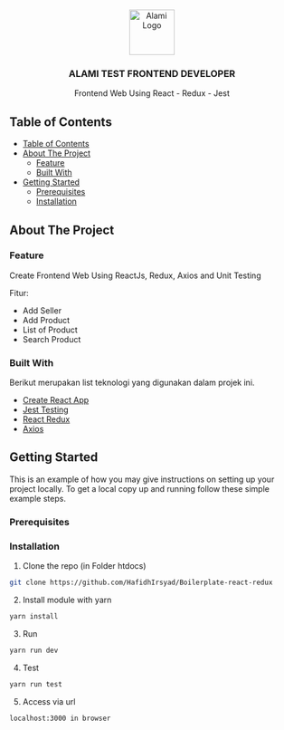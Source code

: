 <!-- PROJECT LOGO -->
<br />
<p align="center">
  <a href="https://github.com/HafidhIrsyad/Boilerplate-react-redux">
    <img src="https://github.com/HafidhIrsyad/alami-store/blob/main/alami-logo.png" alt="Alami Logo" height="80">
  </a>

  <h3 align="center">ALAMI TEST FRONTEND DEVELOPER</h3>

  <p align="center">
    Frontend Web Using React - Redux - Jest
  </p>
</p>

<!-- TABLE OF CONTENTS -->
## Table of Contents

- [Table of Contents](#table-of-contents)
- [About The Project](#about-the-project)
  - [Feature](#feature)
  - [Built With](#built-with)
- [Getting Started](#getting-started)
  - [Prerequisites](#prerequisites)
  - [Installation](#installation)



<!-- ABOUT THE PROJECT -->
## About The Project
### Feature

Create Frontend Web Using ReactJs, Redux, Axios and Unit Testing

Fitur:
* Add Seller
* Add Product
* List of Product
* Search Product

### Built With
Berikut merupakan list teknologi yang digunakan dalam projek ini.
* [Create React App](https://reactjs.org/)
* [Jest Testing](https://jestjs.io/docs/getting-started)
* [React Redux](https://react-redux.js.org/introduction/getting-started)
* [Axios](https://github.com/axios/axios)


<!-- GETTING STARTED -->
## Getting Started

This is an example of how you may give instructions on setting up your project locally.
To get a local copy up and running follow these simple example steps.

### Prerequisites

### Installation

1. Clone the repo (in Folder htdocs)
```sh
git clone https://github.com/HafidhIrsyad/Boilerplate-react-redux
```
2. Install module with yarn
```sh
yarn install
```
3. Run
```sh
yarn run dev
```
4. Test
```sh
yarn run test
```
5. Access via url
```JS
localhost:3000 in browser
```

<!-- MARKDOWN LINKS & IMAGES -->
<!-- https://www.markdownguide.org/basic-syntax/#reference-style-links -->
[contributors-shield]: https://img.shields.io/github/contributors/othneildrew/Best-README-Template.svg?style=flat-square
[contributors-url]: https://github.com/othneildrew/Best-README-Template/graphs/contributors
[forks-shield]: https://img.shields.io/github/forks/othneildrew/Best-README-Template.svg?style=flat-square
[forks-url]: https://github.com/othneildrew/Best-README-Template/network/members
[stars-shield]: https://img.shields.io/github/stars/othneildrew/Best-README-Template.svg?style=flat-square
[stars-url]: https://github.com/othneildrew/Best-README-Template/stargazers
[issues-shield]: https://img.shields.io/github/issues/ubaidillahhf/alterra-store
[issues-url]: https://github.com/othneildrew/Best-README-Template/issues
[license-shield]: https://img.shields.io/badge/License-MIT-blue
[license-url]: https://github.com/othneildrew/Best-README-Template/blob/master/LICENSE.txt
[linkedin-shield]: https://img.shields.io/badge/-LinkedIn-black.svg?style=flat-square&logo=linkedin&colorB=555
[linkedin-url]: https://linkedin.com/in/othneildrew
[product-screenshot]: images/screenshot.png
